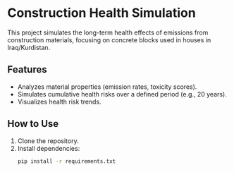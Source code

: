 # Construction Health Simulation

This project simulates the long-term health effects of emissions from construction materials, focusing on concrete blocks used in houses in Iraq/Kurdistan.

## Features
- Analyzes material properties (emission rates, toxicity scores).
- Simulates cumulative health risks over a defined period (e.g., 20 years).
- Visualizes health risk trends.

## How to Use
1. Clone the repository.
2. Install dependencies:
   ```bash
   pip install -r requirements.txt
